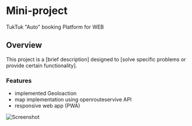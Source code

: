 # Mini-project
TukTuk "Auto"  booking Platform for WEB
## Overview
This project is a [brief description] designed to [solve specific problems or provide certain functionality].

### Features
- implemented Geoloaction
- map implementation using openrouteservive API
- responsive web app (PWA)

![Screenshot](atatic/img/Screenshot_2024-08-14-13-25-55-716_com.android.chrome.png)
